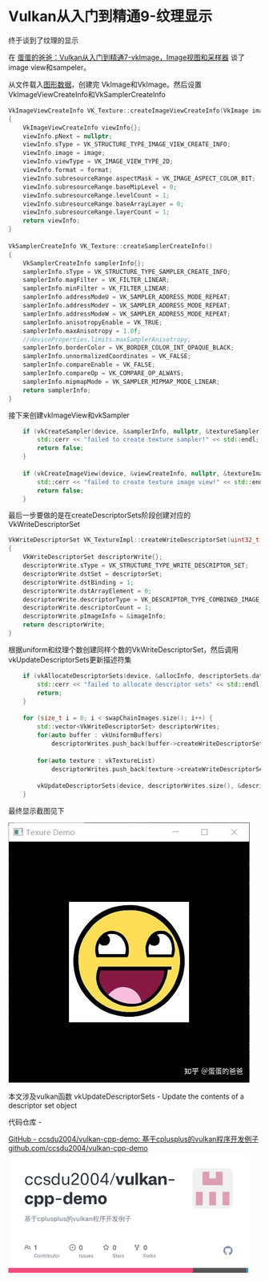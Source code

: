 # Vulkan从入门到精通9-纹理显示

终于谈到了纹理的显示

在 [蛋蛋的爸爸：Vulkan从入门到精通7-vkImage，Image视图和采样器](https://zhuanlan.zhihu.com/p/437325722) 谈了image view和sampeler。

从文件载入[图形数据](https://zhida.zhihu.com/search?content_id=185572984&content_type=Article&match_order=1&q=图形数据&zhida_source=entity)，创建完 VkImage和VkImage。然后设置VkImageViewCreateInfo和VkSamplerCreateInfo

```cpp
VkImageViewCreateInfo VK_Texture::createImageViewCreateInfo(VkImage image, VkFormat format)
{
    VkImageViewCreateInfo viewInfo{};
    viewInfo.pNext = nullptr;
    viewInfo.sType = VK_STRUCTURE_TYPE_IMAGE_VIEW_CREATE_INFO;
    viewInfo.image = image;
    viewInfo.viewType = VK_IMAGE_VIEW_TYPE_2D;
    viewInfo.format = format;
    viewInfo.subresourceRange.aspectMask = VK_IMAGE_ASPECT_COLOR_BIT;
    viewInfo.subresourceRange.baseMipLevel = 0;
    viewInfo.subresourceRange.levelCount = 1;
    viewInfo.subresourceRange.baseArrayLayer = 0;
    viewInfo.subresourceRange.layerCount = 1;
    return viewInfo;
}

VkSamplerCreateInfo VK_Texture::createSamplerCreateInfo()
{
    VkSamplerCreateInfo samplerInfo{};
    samplerInfo.sType = VK_STRUCTURE_TYPE_SAMPLER_CREATE_INFO;
    samplerInfo.magFilter = VK_FILTER_LINEAR;
    samplerInfo.minFilter = VK_FILTER_LINEAR;
    samplerInfo.addressModeU = VK_SAMPLER_ADDRESS_MODE_REPEAT;
    samplerInfo.addressModeV = VK_SAMPLER_ADDRESS_MODE_REPEAT;
    samplerInfo.addressModeW = VK_SAMPLER_ADDRESS_MODE_REPEAT;
    samplerInfo.anisotropyEnable = VK_TRUE;
    samplerInfo.maxAnisotropy = 1.0f;
    //deviceProperties.limits.maxSamplerAnisotropy;
    samplerInfo.borderColor = VK_BORDER_COLOR_INT_OPAQUE_BLACK;
    samplerInfo.unnormalizedCoordinates = VK_FALSE;
    samplerInfo.compareEnable = VK_FALSE;
    samplerInfo.compareOp = VK_COMPARE_OP_ALWAYS;
    samplerInfo.mipmapMode = VK_SAMPLER_MIPMAP_MODE_LINEAR;
    return samplerInfo;
}
```

接下来创建vkImageView和vkSampler

```cpp
    if (vkCreateSampler(device, &samplerInfo, nullptr, &textureSampler) != VK_SUCCESS) {
        std::cerr << "failed to create texture sampler!" << std::endl;
        return false;
    }

    if (vkCreateImageView(device, &viewCreateInfo, nullptr, &textureImageView) != VK_SUCCESS) {
        std::cerr << "failed to create texture image view!" << std::endl;
        return false;
    }
```

最后一步要做的是在createDescriptorSets阶段创建对应的VkWriteDescriptorSet

```cpp
VkWriteDescriptorSet VK_TextureImpl::createWriteDescriptorSet(uint32_t index, VkDescriptorSet descriptorSet) const
{
    VkWriteDescriptorSet descriptorWrite{};
    descriptorWrite.sType = VK_STRUCTURE_TYPE_WRITE_DESCRIPTOR_SET;
    descriptorWrite.dstSet = descriptorSet;
    descriptorWrite.dstBinding = 1;
    descriptorWrite.dstArrayElement = 0;
    descriptorWrite.descriptorType = VK_DESCRIPTOR_TYPE_COMBINED_IMAGE_SAMPLER;
    descriptorWrite.descriptorCount = 1;
    descriptorWrite.pImageInfo = &imageInfo;
    return descriptorWrite;
}
```

根据uniform和纹理个数创建同样个数的VkWriteDescriptorSet，然后调用vkUpdateDescriptorSets更新描述符集

```cpp
    if (vkAllocateDescriptorSets(device, &allocInfo, descriptorSets.data()) != VK_SUCCESS) {
        std::cerr << "failed to allocate descriptor sets" << std::endl;
        return;
    }

    for (size_t i = 0; i < swapChainImages.size(); i++) {
        std::vector<VkWriteDescriptorSet> descriptorWrites;
        for(auto buffer : vkUniformBuffers)
            descriptorWrites.push_back(buffer->createWriteDescriptorSet(i, descriptorSets[i]));

        for(auto texture : vkTextureList)
            descriptorWrites.push_back(texture->createWriteDescriptorSet(i, descriptorSets[i]));

        vkUpdateDescriptorSets(device, descriptorWrites.size(), &descriptorWrites[0], 0, nullptr);
    }
```

最终显示截图见下

![img](./assets/v2-602d08fb237a560acc1d0a7edae71fdf_1440w.jpg)



本文涉及vulkan函数 vkUpdateDescriptorSets - Update the contents of a descriptor set object

代码仓库 -

[GitHub - ccsdu2004/vulkan-cpp-demo: 基于cplusplus的vulkan程序开发例子github.com/ccsdu2004/vulkan-cpp-demo![img](./assets/v2-7f353f0db8cce9ab4a13c96cf2357cc6_180x120.jpg)](https://link.zhihu.com/?target=https%3A//github.com/ccsdu2004/vulkan-cpp-demo)


